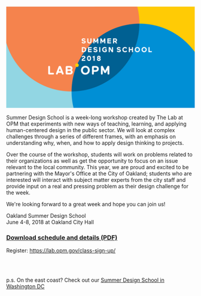 ![Image](SDS_Logo_LinkedIn_744x400_color_3.jpg)


Summer Design School is a week-long workshop created by The Lab at OPM that experiments with new ways of teaching, learning, and applying human-centered design in the public sector. We will look at complex challenges through a series of different frames, with an emphasis on understanding why, when, and how to apply design thinking to projects.

Over the course of the workshop, students will work on problems related to their organizations as well as get the opportunity to focus on an issue relevant to the local community. This year, we are proud and excited to be partnering with the Mayor's Office at the City of Oakland; students who are interested will interact with subject matter experts from the city staff and provide input on a real and pressing problem as their design challenge for the week.

We're looking forward to a great week and hope you can join us!

Oakland Summer Design School  
June 4-8, 2018 at Oakland City Hall

### [Download schedule and details (PDF)](https://github.com/labopm/oaklandSDS/raw/master/SDSOakland_preview_packet_V5.pdf)

Register: <https://lab.opm.gov/class-sign-up/>  
  
<br>
<br>

p.s. On the east coast? Check out our <a href="http://bit.ly/washDC_SDS">Summer Design School in Washington DC</a>

<!-- ## Welcome to GitHub Pages

You can use the [editor on GitHub](https://raw.github.com/labopm/oaklandSDS/edit/master/README.md) to maintain and preview the content for your website in Markdown files.

Whenever you commit to this repository, GitHub Pages will run [Jekyll](https://jekyllrb.com/) to rebuild the pages in your site, from the content in your Markdown files.

### Markdown

Markdown is a lightweight and easy-to-use syntax for styling your writing. It includes conventions for

```markdown
Syntax highlighted code block

# Header 1
## Header 2
### Header 3

- Bulleted
- List

1. Numbered
2. List

**Bold** and _Italic_ and `Code` text

[Link](url) and ![Image](src)
```

For more details see [GitHub Flavored Markdown](https://guides.github.com/features/mastering-markdown/).

### Jekyll Themes

Your Pages site will use the layout and styles from the Jekyll theme you have selected in your [repository settings](https://github.com/labopm/oaklandSDS/settings). The name of this theme is saved in the Jekyll `_config.yml` configuration file.

### Support or Contact

Having trouble with Pages? Check out our [documentation](https://help.github.com/categories/github-pages-basics/) or [contact support](https://github.com/contact) and we’ll help you sort it out.

-->
